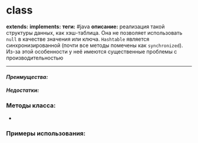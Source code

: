 # class 
**extends:** 
**implements:** 
**теги:** #java
**описание:** реализация такой структуры данных, как хэш-таблица. Она не позволяет использовать `null` в качестве значения или ключа. `Hashtable` является синхронизированной (почти все методы помечены как `synchronized`). Из-за этой особенности у неё имеются существенные проблемы с производительностью

---
#### *Преимущества:*

#### *Недостатки:*

### Методы класса:
- 

### Примеры использования:
